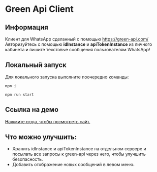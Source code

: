 # Green Api Client

## Информация

Клиент для WhatsApp сделанный с помощью https://green-api.com/
Авторизуйтесь с помощью **idInstance** и **apiTokenInstance** из личного кабинета и пишите текстовые сообщения пользователям WhatsApp!

## Локальный запуск

Для локального запуска выполните поочередно команды:

```
npm i
```

```
npm run start
```

## Ссылка на демо

[Нажмите сюда, чтобы посмотреть сайт.](https://green-api-client.vercel.app/)

## Что можно улучшить:

* Хранить idInstance и apiTokenInstance на отдельном сервере и посылать все запросы к green-api через него, чтобы улучшить безопасность.
* Добавить отображение новых сообщений в левом меню.
